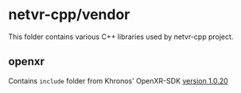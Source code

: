 # netvr-cpp/vendor

This folder contains various C++ libraries used by netvr-cpp project.

## openxr

Contains `include` folder from Khronos' OpenXR-SDK [version 1.0.20](https://github.com/KhronosGroup/OpenXR-SDK/releases/tag/release-1.0.20)